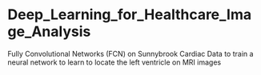 # Deep_Learning_for_Healthcare_Image_Analysis
Fully Convolutional Networks (FCN) on Sunnybrook Cardiac Data to train a neural network to learn to locate the left ventricle on MRI images
